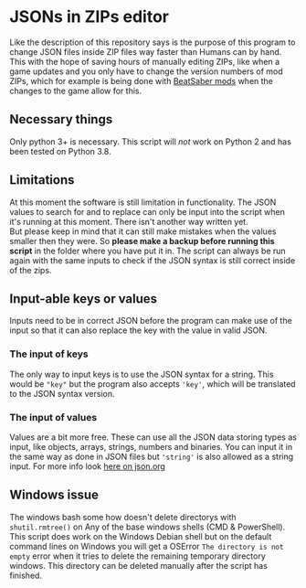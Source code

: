 # JSONs in ZIPs editor
Like the description of this repository says is the purpose of this program to change JSON files inside ZIP files way faster than Humans can by hand. This with the hope of saving hours of manually editing ZIPs, like when a game updates and you only have to change the version numbers of mod ZIPs, which for example is being done with [BeatSaber mods](https://github.com/RedBrumbler/BMBFCustomSabers) when the changes to the game allow for this.


## Necessary things
Only python 3+ is necessary. This script will *not* work on Python 2 and has been tested on Python 3.8.


## Limitations
At this moment the software is still limitation in functionality. The JSON values to search for and to replace can only be input into the script when it's running at this moment. There isn't another way written yet.\
But please keep in mind that it can still make mistakes when the values smaller then they were. So **please make a backup before running this script** in the folder where you have put it in. The script can always be run again with the same inputs to check if the JSON syntax is still correct inside of the zips.


## Input-able keys or values
Inputs need to be in correct JSON before the program can make use of the input so that it can also replace the key with the value in valid JSON.

### The input of keys
The only way to input keys is to use the JSON syntax for a string. This would be `"key"` but the program also accepts `'key'`, which will be translated to the JSON syntax version.

### The input of values
Values are a bit more free. These can use all the JSON data storing types as input, like objects, arrays, strings, numbers and binaries. You can input it in the same way as done in JSON files but `'string'` is also allowed as a string input. For more info look [here on json.org](https://www.json.org/)


## Windows issue
The windows bash some how doesn't delete directorys with `shutil.rmtree()` on Any of the base windows shells (CMD & PowerShell). This script does work on the Windows Debian shell but on the default command lines on Windows you will get a OSError `The directory is not empty` error when it tries to delete the remaining temporary directory windows. This directory can be deleted manually after the script has finished.
